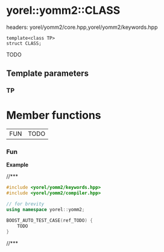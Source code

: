 # yorel::yomm2::**CLASS**
headers: yorel/yomm2/core.hpp,yorel/yomm2/keywords.hpp

    template<class TP>
    struct CLASS;

TODO

## Template parameters

### TP

# Member functions

|     |      |
| --- | ---- |
| FUN | TODO |

### Fun

**Example**

//***

```c++
#include <yorel/yomm2/keywords.hpp>
#include <yorel/yomm2/compiler.hpp>

// for brevity
using namespace yorel::yomm2;

BOOST_AUTO_TEST_CASE(ref_TODO) {
    TODO
}
```

//***
